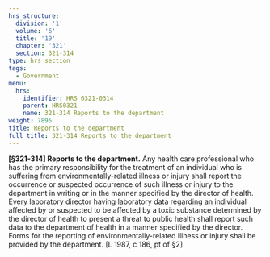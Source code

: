 ```yaml
---
hrs_structure:
  division: '1'
  volume: '6'
  title: '19'
  chapter: '321'
  section: 321-314
type: hrs_section
tags:
  - Government
menu:
  hrs:
    identifier: HRS_0321-0314
    parent: HRS0321
    name: 321-314 Reports to the department
weight: 7895
title: Reports to the department
full_title: 321-314 Reports to the department
---
```

**[§321-314] Reports to the department.** Any health care professional who has the primary responsibility for the treatment of an individual who is suffering from environmentally-related illness or injury shall report the occurrence or suspected occurrence of such illness or injury to the department in writing or in the manner specified by the director of health. Every laboratory director having laboratory data regarding an individual affected by or suspected to be affected by a toxic substance determined by the director of health to present a threat to public health shall report such data to the department of health in a manner specified by the director. Forms for the reporting of environmentally-related illness or injury shall be provided by the department. [L 1987, c 186, pt of §2]